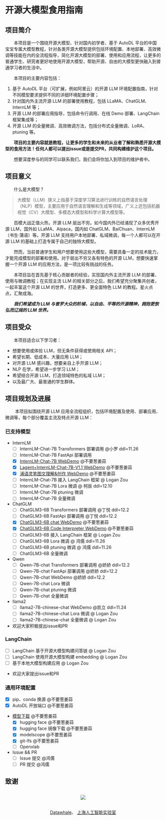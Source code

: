 # 开源大模型食用指南

## 项目简介

&emsp;&emsp;本项目是一个围绕开源大模型、针对国内初学者、基于 AutoDL 平台的中国宝宝专属大模型教程，针对各类开源大模型提供包括环境配置、本地部署、高效微调等技能在内的全流程指导，简化开源大模型的部署、使用和应用流程，让更多的普通学生、研究者更好地使用开源大模型，帮助开源、自由的大模型更快融入到普通学习者的生活中。

&emsp;&emsp;本项目的主要内容包括：

  1. 基于 AutoDL 平台（可扩展，例如阿里云）的开源 LLM 环境配置指南，针对不同模型要求提供不同的详细环境配置步骤；
  2. 针对国内外主流开源 LLM 的部署使用教程，包括 LLaMA、ChatGLM、InternLM 等； 
  3. 开源 LLM 的部署应用指导，包括命令行调用、在线 Demo 部署、LangChain 框架集成等；
  4. 开源 LLM 的全量微调、高效微调方法，包括分布式全量微调、LoRA、ptuning 等。

&emsp;&emsp;**项目的主要内容就是教程，让更多的学生和未来的从业者了解和熟悉开源大模型的食用方法！任何人都可以提出issue或是提交PR，共同构建维护这个项目。**

&emsp;&emsp;想要深度参与的同学可以联系我们，我们会将你加入到项目的维护者中。

## 项目意义

&emsp;&emsp;什么是大模型？

>大模型（LLM）狭义上指基于深度学习算法进行训练的自然语言处理（NLP）模型，主要应用于自然语言理解和生成等领域，广义上还包括机器视觉（CV）大模型、多模态大模型和科学计算大模型等。

&emsp;&emsp;百模大战正值火热，开源 LLM 层出不穷。如今国内外已经涌现了众多优秀开源 LLM，国外如 LLaMA、Alpaca，国内如 ChatGLM、BaiChuan、InternLM（书生·蒲语）等。开源 LLM 支持用户本地部署、私域微调，每一个人都可以在开源 LLM 的基础上打造专属于自己的独特大模型。

&emsp;&emsp;然而，当前普通学生和用户想要使用这些大模型，需要具备一定的技术能力，才能完成模型的部署和使用。对于层出不穷又各有特色的开源 LLM，想要快速掌握一个开源 LLM 的应用方法，是一项比较有挑战的任务。

&emsp;&emsp;本项目旨在首先基于核心贡献者的经验，实现国内外主流开源 LLM 的部署、使用与微调教程；在实现主流 LLM 的相关部分之后，我们希望充分聚集共创者，一起丰富这个开源 LLM 的世界，打造更多、更全面特色 LLM 的教程。星火点点，汇聚成海。

&emsp;&emsp;***我们希望成为 LLM 与普罗大众的阶梯，以自由、平等的开源精神，拥抱更恢弘而辽阔的 LLM 世界。***

## 项目受众

&emsp;&emsp;本项目适合以下学习者：

* 想要使用或体验 LLM，但无条件获得或使用相关 API；
* 希望长期、低成本、大量应用 LLM；
* 对开源 LLM 感兴趣，想要亲自上手开源 LLM；
* NLP 在学，希望进一步学习 LLM；
* 希望结合开源 LLM，打造领域特色的私域 LLM；
* 以及最广大、最普通的学生群体。

## 项目规划及进展

&emsp;&emsp; 本项目拟围绕开源 LLM 应用全流程组织，包括环境配置及使用、部署应用、微调等，每个部分覆盖主流及特点开源 LLM：

### 已支持模型

- InternLM
  - [ ] InternLM-Chat-7B Transformers 部署调用 @小罗 ddl=11.26
  - [ ] InternLM-Chat-7B FastApi 部署调用 
  - [x] [InternLM-Chat-7B WebDemo](InternLM/01-InternLM-Chat-7B.md) @不要葱姜蒜
  - [x] [Lagent+InternLM-Chat-7B-V1.1 WebDemo](InternLM/02-Lagent+InternLM-Chat-7B-V1.1.md) @不要葱姜蒜
  - [x] [浦语灵笔图文理解&创作 WebDemo](InternLM/03-浦语灵笔图文理解&创作.md) @不要葱姜蒜
  - [ ] InternLM-Chat-7B 接入 LangChain 框架 @ Logan Zou
  - [ ] InternLM-Chat-7B Lora 微调 @ 柯辰 ddl=12.10
  - [ ] InternLM-Chat-7B ptuning 微调
  - [ ] InternLM-Chat-7B 全量微调

- ChatGLM
  - [ ] ChatGLM3-6B Transformers 部署调用 @丁悦 ddl=12.2
  - [ ] ChatGLM3-6B FastApi 部署调用 @丁悦 ddl=12.2
  - [x] [ChatGLM3-6B chat WebDemo](ChatGLM/01-ChatGLM3-6B-chat.md) @不要葱姜蒜
  - [x] [ChatGLM3-6B Code Interpreter WebDemo](ChatGLM/02-ChatGLM3-6B-Code-Interpreter.md) @不要葱姜蒜
  - [ ] ChatGLM3-6B 接入 LangChain 框架 @ Logan Zou
  - [ ] ChatGLM3-6B Lora 微调 @ 鸿儒 ddl=11.26
  - [ ] ChatGLM3-6B ptuning 微调 @ 鸿儒 ddl=11.26
  - [ ] ChatGLM3-6B 全量微调 
- Qwen
  - [ ] Qwen-7B-chat Transformers 部署调用 @娇娇 ddl=12.2
  - [ ] Qwen-7B-chat FastApi 部署调用 @娇娇 ddl=12.2
  - [ ] Qwen-7B-chat WebDemo @娇娇 ddl=12.2
  - [ ] Qwen-7B-chat Lora 微调
  - [ ] Qwen-7B-chat ptuning 微调
  - [ ] Qwen-7B-chat 全量微调
- llama2
  - [ ] llama2-7B-chinese-chat WebDemo @凯立 ddl=11.24
  - [ ] llama2-7B-chinese-chat Lora 微调 @ Logan Zou
  - [ ] llama2-7B-chinese-chat 全量微调 @ Logan Zou
- 欢迎大家积极提出issue和PR

### LangChain

- [ ] LangChain 基于开源大模型构建问答链 @ Logan Zou
- [ ] LangChain 使用开源大模型构建 embedding @ Logan Zou
- [ ] 基于本地大模型构建应用 @ Logan Zou
- 欢迎大家提出issue和PR

### 通用环境配置

- [x] pip、conda 换源 @不要葱姜蒜
- [x] AutoDL 开放端口 @不要葱姜蒜

- [模型下载](./General-Setting) @不要葱姜蒜
  - [x] hugging face @不要葱姜蒜
  - [x] hugging face 镜像下载 @不要葱姜蒜
  - [x] modelscope @不要葱姜蒜
  - [x] git-lfs @不要葱姜蒜
  - [ ] Openxlab
- Issue && PR
  - [ ] Issue 提交 @鸿儒
  - [ ] PR 提交 @鸿儒

## 致谢

<div align=center style="margin-top: 30px;">
  <a href="https://github.com/datawhalechina/d2l-ai-solutions-manual/graphs/contributors">
    <img src="https://contrib.rocks/image?repo=KMnO4-zx/llm-QuicklyDeploy" />
  </a>
</div>

<div align=center style="margin-top: 30px;">
  <a href="https://datawhale.club/#/">Datawhale</a>、
  <a href="https://www.shlab.org.cn/">上海人工智能实验室</a>
</div>
